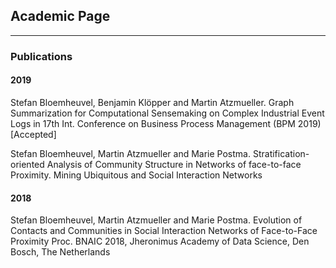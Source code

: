 ## Academic Page

---

### Publications 

#### 2019

Stefan Bloemheuvel, Benjamin Klöpper and Martin Atzmueller. Graph Summarization for Computational Sensemaking on Complex Industrial Event Logs in 17th Int. Conference on Business Process Management (BPM 2019) [Accepted]

Stefan Bloemheuvel, Martin Atzmueller and Marie Postma. Stratification-oriented Analysis of Community Structure in Networks of face-to-face Proximity. Mining Ubiquitous and Social Interaction Networks

#### 2018

Stefan Bloemheuvel, Martin Atzmueller and Marie Postma. Evolution of Contacts and Communities in Social Interaction Networks of Face-to-Face Proximity Proc. BNAIC 2018, Jheronimus Academy of Data Science, Den Bosch, The Netherlands

